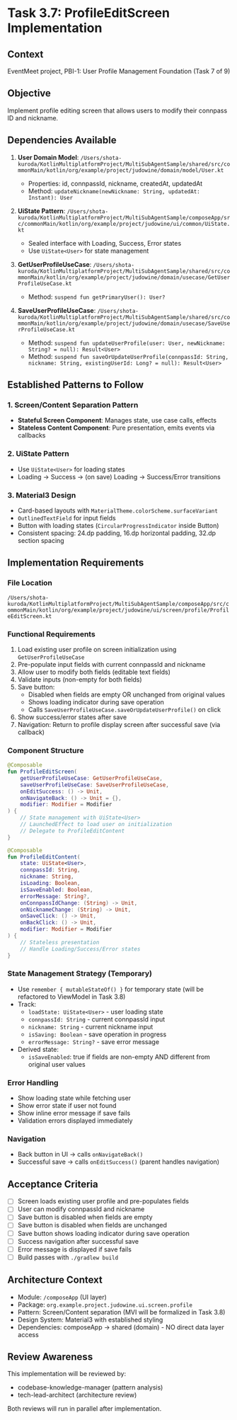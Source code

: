 # Task 3.7: ProfileEditScreen Implementation

## Context
EventMeet project, PBI-1: User Profile Management Foundation (Task 7 of 9)

## Objective
Implement profile editing screen that allows users to modify their connpass ID and nickname.

## Dependencies Available
1. **User Domain Model**: `/Users/shota-kuroda/KotlinMultiplatformProject/MultiSubAgentSample/shared/src/commonMain/kotlin/org/example/project/judowine/domain/model/User.kt`
   - Properties: id, connpassId, nickname, createdAt, updatedAt
   - Method: `updateNickname(newNickname: String, updatedAt: Instant): User`

2. **UiState Pattern**: `/Users/shota-kuroda/KotlinMultiplatformProject/MultiSubAgentSample/composeApp/src/commonMain/kotlin/org/example/project/judowine/ui/common/UiState.kt`
   - Sealed interface with Loading, Success<T>, Error states
   - Use `UiState<User>` for state management

3. **GetUserProfileUseCase**: `/Users/shota-kuroda/KotlinMultiplatformProject/MultiSubAgentSample/shared/src/commonMain/kotlin/org/example/project/judowine/domain/usecase/GetUserProfileUseCase.kt`
   - Method: `suspend fun getPrimaryUser(): User?`

4. **SaveUserProfileUseCase**: `/Users/shota-kuroda/KotlinMultiplatformProject/MultiSubAgentSample/shared/src/commonMain/kotlin/org/example/project/judowine/domain/usecase/SaveUserProfileUseCase.kt`
   - Method: `suspend fun updateUserProfile(user: User, newNickname: String? = null): Result<User>`
   - Method: `suspend fun saveOrUpdateUserProfile(connpassId: String, nickname: String, existingUserId: Long? = null): Result<User>`

## Established Patterns to Follow

### 1. Screen/Content Separation Pattern
- **Stateful Screen Component**: Manages state, use case calls, effects
- **Stateless Content Component**: Pure presentation, emits events via callbacks

### 2. UiState<T> Pattern
- Use `UiState<User>` for loading states
- Loading → Success → (on save) Loading → Success/Error transitions

### 3. Material3 Design
- Card-based layouts with `MaterialTheme.colorScheme.surfaceVariant`
- `OutlinedTextField` for input fields
- Button with loading states (`CircularProgressIndicator` inside Button)
- Consistent spacing: 24.dp padding, 16.dp horizontal padding, 32.dp section spacing

## Implementation Requirements

### File Location
`/Users/shota-kuroda/KotlinMultiplatformProject/MultiSubAgentSample/composeApp/src/commonMain/kotlin/org/example/project/judowine/ui/screen/profile/ProfileEditScreen.kt`

### Functional Requirements
1. Load existing user profile on screen initialization using `GetUserProfileUseCase`
2. Pre-populate input fields with current connpassId and nickname
3. Allow user to modify both fields (editable text fields)
4. Validate inputs (non-empty for both fields)
5. Save button:
   - Disabled when fields are empty OR unchanged from original values
   - Shows loading indicator during save operation
   - Calls `SaveUserProfileUseCase.saveOrUpdateUserProfile()` on click
6. Show success/error states after save
7. Navigation: Return to profile display screen after successful save (via callback)

### Component Structure
```kotlin
@Composable
fun ProfileEditScreen(
    getUserProfileUseCase: GetUserProfileUseCase,
    saveUserProfileUseCase: SaveUserProfileUseCase,
    onEditSuccess: () -> Unit,
    onNavigateBack: () -> Unit = {},
    modifier: Modifier = Modifier
) {
    // State management with UiState<User>
    // LaunchedEffect to load user on initialization
    // Delegate to ProfileEditContent
}

@Composable
fun ProfileEditContent(
    state: UiState<User>,
    connpassId: String,
    nickname: String,
    isLoading: Boolean,
    isSaveEnabled: Boolean,
    errorMessage: String?,
    onConnpassIdChange: (String) -> Unit,
    onNicknameChange: (String) -> Unit,
    onSaveClick: () -> Unit,
    onBackClick: () -> Unit,
    modifier: Modifier = Modifier
) {
    // Stateless presentation
    // Handle Loading/Success/Error states
}
```

### State Management Strategy (Temporary)
- Use `remember { mutableStateOf() }` for temporary state (will be refactored to ViewModel in Task 3.8)
- Track:
  - `loadState: UiState<User>` - user loading state
  - `connpassId: String` - current connpassId input
  - `nickname: String` - current nickname input
  - `isSaving: Boolean` - save operation in progress
  - `errorMessage: String?` - save error message
- Derived state:
  - `isSaveEnabled`: true if fields are non-empty AND different from original user values

### Error Handling
- Show loading state while fetching user
- Show error state if user not found
- Show inline error message if save fails
- Validation errors displayed immediately

### Navigation
- Back button in UI → calls `onNavigateBack()`
- Successful save → calls `onEditSuccess()` (parent handles navigation)

## Acceptance Criteria
- [ ] Screen loads existing user profile and pre-populates fields
- [ ] User can modify connpassId and nickname
- [ ] Save button is disabled when fields are empty
- [ ] Save button is disabled when fields are unchanged
- [ ] Save button shows loading indicator during save operation
- [ ] Success navigation after successful save
- [ ] Error message is displayed if save fails
- [ ] Build passes with `./gradlew build`

## Architecture Context
- Module: `/composeApp` (UI layer)
- Package: `org.example.project.judowine.ui.screen.profile`
- Pattern: Screen/Content separation (MVI will be formalized in Task 3.8)
- Design System: Material3 with established styling
- Dependencies: composeApp → shared (domain) - NO direct data layer access

## Review Awareness
This implementation will be reviewed by:
- codebase-knowledge-manager (pattern analysis)
- tech-lead-architect (architecture review)

Both reviews will run in parallel after implementation.
